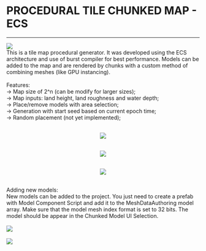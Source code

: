 # PROCEDURAL TILE CHUNKED MAP - ECS
----------------------------------------------
![](https://github.com/farpini/ProceduralTileChunkedMap_ECS/blob/main/TitleImage.JPG)<br />
This is a tile map procedural generator. It was developed using the ECS architecture and use of burst compiler for best performance.
Models can be added to the map and are rendered by chunks with a custom method of combining meshes (like GPU instancing).
<br /><br />Features:
<br />-> Map size of 2^n (can be modify for larger sizes);
<br />-> Map inputs: land height, land roughness and water depth;
<br />-> Place/remove models with area selection;
<br />-> Generation with start seed based on current epoch time;
<br />-> Random placement (not yet implemented);
<br /><br /><p align="center">
![](https://github.com/farpini/ProceduralTileChunkedMap_ECS/blob/main/Features.gif)<br /><br /><p align="center">
![](https://github.com/farpini/ProceduralTileChunkedMap_ECS/blob/main/Performance.gif)<br /><br /><p align="center">
![](https://github.com/farpini/ProceduralTileChunkedMap_ECS/blob/main/Chunk.gif)<br /><br /></p>
Adding new models:<br />
New models can be added to the project. You just need to create a prefab with Model Component Script and add it to the MeshDataAuthoring model array.
Make sure that the model mesh index format is set to 32 bits. The model should be appear in the Chunked Model UI Selection.
<br /><br />
![](https://github.com/farpini/ProceduralTileChunkedMap_ECS/blob/main/AddPrefab.JPG)<br /><br />
![](https://github.com/farpini/ProceduralTileChunkedMap_ECS/blob/main/Indexformat.JPG)

